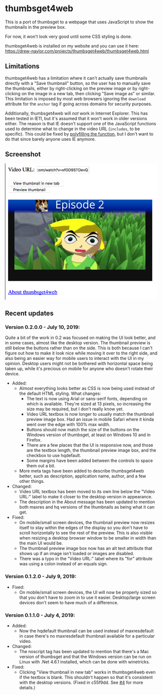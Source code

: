 # thumbsget4web

This is a port of thumbsget to a webpage that uses JavaScript to show the thumbnails in the preview box.

For now, it won't look very good until some CSS styling is done.

thumbsget4web is installed on my website and you can use it here: https://drew-naylor.com/projects/thumbsget4web/thumbsget4web.html

## Limitations

thumbsget4web has a limitation where it can't actually save thumbnails directly with a "Save thumbnail" button, so the user has to manually save the thumbnails, either by right-clicking on the preview image or by right-clicking on the image in a new tab, then clicking "Save image as" or similar. This limitation is imposed by most web browsers ignoring the `download` attribute for the `anchor` tag if going across domains for security purposes.

Additionally, thumbsget4web will *not* work in Internet Explorer. This has been tested in IE11, but it's assumed that it won't work in older versions either. The reason is that IE doesn't support one of the JavaScript functions used to determine what to change in the video URL (`includes`, to be specific). This could be fixed by [polyfilling the function](https://developer.mozilla.org/en-US/docs/Web/JavaScript/Reference/Global_Objects/String/includes#Polyfill), but I don't want to do that since barely anyone uses IE anymore.


## Screenshot

![](../docs/images/thumbsget4web-screenshot-with-preview.png?raw=true)


## Recent updates

### Version 0.2.0.0 - July 10, 2019:

Quite a bit of the work in 0.2 was focused on making the UI look better, and in some cases, almost like the desktop version. The thumbnail preview is still below the buttons rather than on the side. This is both because I can't figure out how to make it look nice while moving it over to the right side, and also being an easier way for mobile users to interact with the UI in my opinion. Desktop users might not be bothered with horizontal space being taken up, while it's precious on mobile for anyone who doesn't rotate their device.

- Added:
  - Almost everything looks better as CSS is now being used instead of the default HTML styling. What changes:
    - The text is now using Arial or sans-serif fonts, depending on which is available. They're sized at 13 pixels, so increasing the size may be required, but I don't really know yet.
	- Video URL textbox is now longer to usually match the thumbnail preview image box. Had an issue in mobile Safari where it kinda went over the edge with 100% max width.
	- Buttons should now match the size of the buttons on the Windows version of thumbsget, at least on Windows 10 and in Firefox.
	- There are a few places that the UI is responsive now, and those are the textbox length, the thumbnail preview image box, and the checkbox to use hqdefault.
	- Some margins have been added between the controls to space them out a bit.
  - More meta tags have been added to describe thumbsget4web better, such as description, application name, author, and a few other things.
- Changed:
  - Video URL textbox has been moved to its own line below the "Video URL:" label to make it closer to the desktop version in appearance.
  - The description in the About message has been updated to mention both maxres and hq versions of the thumbnails as being what it can get.
- Fixed:
  - On mobile/small screen devices, the thumbnail preview now resizes itself to stay within the edges of the display so you don't have to scroll horizontally to see the rest of the preview. This is also visible when resizing a desktop browser window to be smaller in width than the main UI would be.
  - The thumbnail preview image box now has an alt text attribute that shows up if an image isn't loaded or images are disabled.
  - There was a typo in the "Video URL:" label where its "for" attribute was using a colon instead of an equals sign.

### Version 0.1.2.0 - July 9, 2019:

- Fixed:
  - On mobile/small screen devices, the UI will now be properly sized so that you don't have to zoom in to use it easier. Desktop/large screen devices don't seem to have much of a difference.

### Version 0.1.1.0 - July 4, 2019:

- Added:
  - Now the hqdefault thumbnail can be used instead of maxresdefault in case there's no maxresdefault thumbnail available for a particular video.
- Changed:
  - The noscript tag has been updated to mention that there's a Mac version of thumbsget and that the Windows version can be run on Linux with .Net 4.6.1 installed, which can be done with winetricks.
- Fixed:
  - Clicking "View thumbnail in new tab" works in thumbsget4web even if the textbox is blank. This shouldn't happen so that it's consistent with the desktop versions. (Fixed in c55f9dd. See [#4](https://github.com/DrewNaylor/thumbsget/issues/4) for more details.)
